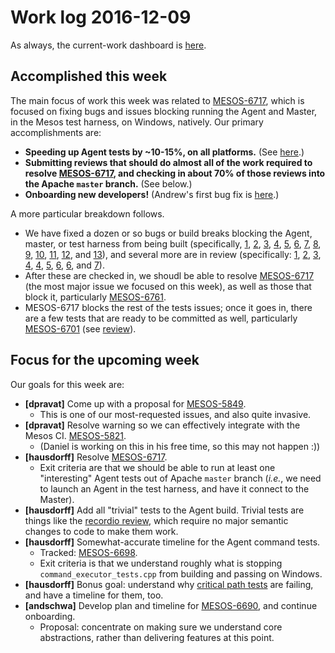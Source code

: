# Work log 2016-12-09

As always, the current-work dashboard is [here](https://issues.apache.org/jira/secure/Dashboard.jspa?selectPageId=12327654#).

## Accomplished this week

The main focus of work this week was related to [MESOS-6717](https://issues.apache.org/jira/browse/MESOS-6717), which is focused on fixing bugs and issues blocking running the Agent and Master, in the Mesos test harness, on Windows, natively. Our primary accomplishments are:

* **Speeding up Agent tests by ~10-15%, on all platforms.** (See [here](https://reviews.apache.org/r/54493/).)
* **Submitting reviews that should do almost all of the work required to resolve [MESOS-6717](https://issues.apache.org/jira/browse/MESOS-6717), and checking in about 70% of those reviews into the Apache `master` branch.** (See below.)
* **Onboarding new developers!** (Andrew's first bug fix is [here](https://github.com/apache/mesos/commit/fc9a3bbf2c7a34ea2fb00992c94284114b02b6dc).)

A more particular breakdown follows.

* We have fixed a dozen or so bugs or build breaks blocking the Agent, master, or test harness from being built (specifically, [1](fc9a3bbf2c7a34ea2fb00992c94284114b02b6dc), [2](800c629a81dea3002ce5b1e1e29f5479813d64eb), [3](dbffa9d8f9e5ee4cb52b2d4489b1f45b1ddbe3b8), [4](49ccd13fa9cd50adaf11b4aff913a002e8b27cab), [5](60b9f2fff082a52cab02be4d96fa2d4df0261ad0), [6](007f91b49060384a9f5c14375b40688d1b89c0bf), [7](cd1ad28e3baafa22f108830907819be0d727a6b0), [8](cd1ad28e3baafa22f108830907819be0d727a6b0), [9](96e39e04e9618272b8562e2475ce2a46cd770987), [10](fe67ca79ba2fb1da64017226661c63ec8a9441d8), [11](1648491e2f194f5ba9d62cb1e099066fb7f16272), [12](b5b1ead3a8c28b8b65f514fd7b030324a735a26d), and [13](4c0e453296e3ac7c5eda48a98eb7ad570c303d0a)), and several more are in review (specifically: [1](https://reviews.apache.org/r/54515/), [2](https://reviews.apache.org/r/54335/), [3](https://reviews.apache.org/r/54610/), [4](https://reviews.apache.org/r/54514/), [4](https://reviews.apache.org/r/54490/), [5](https://reviews.apache.org/r/54519/), [6](https://reviews.apache.org/r/54489/), [6](https://reviews.apache.org/r/54493/), and [7](https://reviews.apache.org/r/53706/)).
* After these are checked in, we shoudl be able to resolve [MESOS-6717](https://issues.apache.org/jira/browse/MESOS-6717) (the most major issue we focused on this week), as well as those that block it, particularly [MESOS-6761](https://issues.apache.org/jira/browse/MESOS-6761).
* MESOS-6717 blocks the rest of the tests issues; once it goes in, there are a few tests that are ready to be committed as well, particularly [MESOS-6701](https://issues.apache.org/jira/browse/MESOS-6701) (see [review](https://reviews.apache.org/r/54611/)).

## Focus for the upcoming week

Our goals for this week are:

* **[dpravat]** Come up with a proposal for [MESOS-5849](https://issues.apache.org/jira/browse/MESOS-5849).
  * This is one of our most-requested issues, and also quite invasive.
* **[dpravat]** Resolve warning so we can effectively integrate with the Mesos CI. [MESOS-5821](https://issues.apache.org/jira/browse/MESOS-5821).
  * (Daniel is working on this in his free time, so this may not happen :))
* **[hausdorff]** Resolve [MESOS-6717](https://issues.apache.org/jira/browse/MESOS-6717).
  * Exit criteria are that we should be able to run at least one "interesting" Agent tests out of Apache `master` branch (_i.e._, we need to launch an Agent in the test harness, and have it connect to the Master).
* **[hausdorff]** Add all "trivial" tests to the Agent build. Trivial tests are things like the [recordio review](https://reviews.apache.org/r/54611/), which require no major semantic changes to code to make them work.
* **[hausdorff]** Somewhat-accurate timeline for the Agent command tests.
  * Tracked: [MESOS-6698](https://issues.apache.org/jira/browse/MESOS-6698).
  * Exit criteria is that we understand roughly what is stopping `command_executor_tests.cpp` from building and passing on Windows.
* **[hausdorff]** Bonus goal: understand why [critical path tests](https://issues.apache.org/jira/browse/MESOS-6695) are failing, and have a timeline for them, too.
* **[andschwa]** Develop plan and timeline for [MESOS-6690](https://issues.apache.org/jira/browse/MESOS-6690), and continue onboarding.
  * Proposal: concentrate on making sure we understand core abstractions, rather than delivering features at this point.
